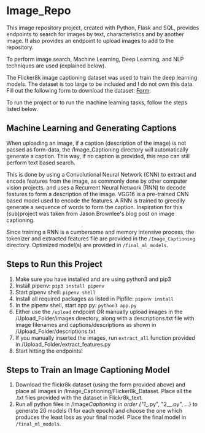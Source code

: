 # Image_Repo

This image repository project, created with Python, Flask and SQL, provides endpoints to search for images by text, characteristics and by another image. It also provides an endpoint to upload images to add to the repository.

To perform image search, Machine Learning, Deep Learning, and NLP techniques are used (explained below).

The Flicker8k image captioning dataset was used to train the deep learning models. The dataset is too large to be included and I do not own this data. Fill out the following form to download the dataset: [Form](https://forms.illinois.edu/sec/1713398).

To run the project or to run the machine learning tasks, follow the steps listed below.

## Machine Learning and Generating Captions

When uploading an image, if a caption (description of the image) is not passed as form-data, the /Image_Captioning directory will automatically generate a caption. This way, if no caption is provided, this repo can still perform text based search.

This is done by using a Convolutional Neural Network (CNN) to extract and encode features from the image, as commonly done by other computer vision projects, and uses a Recurrent Neural Network (RNN) to decode features to form a description of the image. VGG16 is a pre-trained CNN based model used to encode the features. A RNN is trained to greedily generate a sequence of words to form the caption. Inspiration for this (sub)project was taken from Jason Brownlee's blog post on image captioning.

Since training a RNN is a cumbersome and memory intensive process, the tokenizer and extracted features file are provided in the `/Image_Captioning` directory. Optimized model(s) are provided in `/final_ml_models`.

## Steps to Run this Project

1. Make sure you have installed and are using python3 and pip3
2. Install pipenv: `pip3 install pipenv`
3. Start pipenv shell: `pipenv shell`
4. Install all required packages as listed in Pipfile: `pipenv install`
5. In the pipenv shell, start app.py: `python3 app.py`
6. Either use the `/upload` endpoint OR manually upload images in the /Upload_Folder/images directory, along with a descriptions.txt file with image filenames and captions/descriptions as shown in /Upload_Folder/descriptions.txt
7. If you manually inserted the images, run `extract_all` function provided in /Upload_Folder/extract_features.py
8. Start hitting the endpoints!

## Steps to Train an Image Captioning Model

1. Download the flickr8k dataset (using the form provided above) and place all images in /Image_Captioning/Flicker8k_Dataset. Place all the .txt files provided with the dataset in Flickr8k_text.
2. Run all python files in /Image*Captioning in order ("1*\_.py", "2\_\_.py", ...) to generate 20 models (1 for each epoch) and choose the one which produces the least loss as your final model. Place the final model in `/final_ml_models`.
